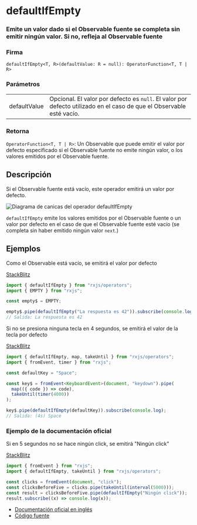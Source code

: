 # defaultIfEmpty

### Emite un valor dado si el Observable fuente se completa sin emitir ningún valor. Si no, refleja al Observable fuente

### Firma

`defaultIfEmpty<T, R>(defaultValue: R = null): OperatorFunction<T, T | R>`

### Parámetros

<table>
<tr><td>defaultValue</td><td>Opcional. El valor por defecto es <code>null</code>.
El valor por defecto utilizado en el caso de que el Observable esté vacío.</td></tr>
<table>

### Retorna

`OperatorFunction<T, T | R>`: Un Observable que puede emitir el valor por defecto especificado si el Observable fuente no emite ningún valor, o los valores emitidos por el Observable fuente.

## Descripción

Si el Observable fuente está vacío, este operador emitirá un valor por defecto.

<img src="" alt="Diagrama de canicas del operador defaultIfEmpty">

`defaultIfEmpty` emite los valores emitidos por el Observable fuente o un valor por defecto en el caso de que el Observable fuente esté vacío (se completa sin haber emitido ningún valor `next`.)

## Ejemplos

Como el Observable está vacío, se emitirá el valor por defecto

[StackBlitz](https://stackblitz.com/edit/rxjs-defaultifempty-1?file=index.ts)

```javascript
import { defaultIfEmpty } from "rxjs/operators";
import { EMPTY } from "rxjs";

const empty$ = EMPTY;

empty$.pipe(defaultIfEmpty("La respuesta es 42")).subscribe(console.log);
// Salida: La respuesta es 42
```

Si no se presiona ninguna tecla en 4 segundos, se emitirá el valor de la tecla por defecto

[StackBlitz](https://stackblitz.com/edit/rxjs-defaultifempty-2?file=index.html)

```typescript
import { defaultIfEmpty, map, takeUntil } from "rxjs/operators";
import { fromEvent, timer } from "rxjs";

const defaultKey = "Space";

const key$ = fromEvent<KeyboardEvent>(document, "keydown").pipe(
  map(({ code }) => code),
  takeUntil(timer(4000))
);

key$.pipe(defaultIfEmpty(defaultKey)).subscribe(console.log);
// Salida: (4s) Space
```

### Ejemplo de la documentación oficial

Si en 5 segundos no se hace ningún click, se emitirá "Ningún click"

[StackBlitz](https://stackblitz.com/run?devtoolsheight=50)

```javascript
import { fromEvent } from "rxjs";
import { defaultIfEmpty, takeUntil } from "rxjs/operators";

const clicks = fromEvent(document, "click");
const clicksBeforeFive = clicks.pipe(takeUntil(interval(5000)));
const result = clicksBeforeFive.pipe(defaultIfEmpty("Ningún click"));
result.subscribe((x) => console.log(x));
```

- [Documentación oficial en inglés](https://rxjs-dev.firebaseapp.com/api/operators/defaultIfEmpty)
- [Código fuente](https://github.com/ReactiveX/rxjs/blob/master/src/internal/operators/defaultIfEmpty.ts)
